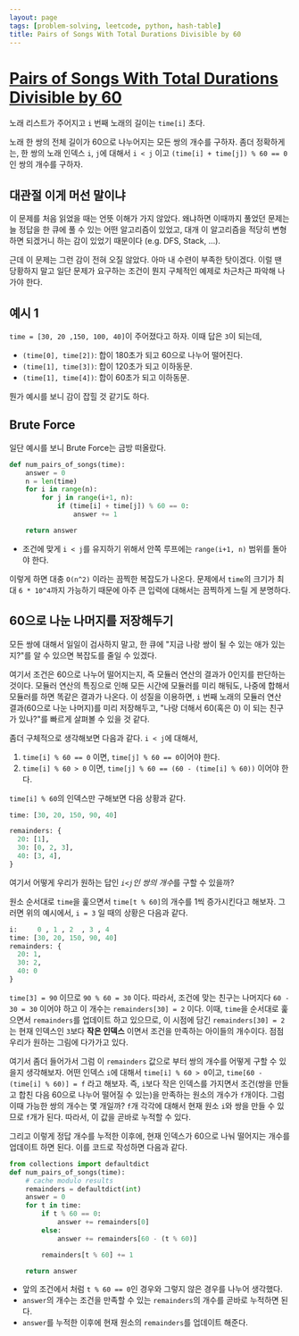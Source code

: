 ```yaml
---
layout: page
tags: [problem-solving, leetcode, python, hash-table]
title: Pairs of Songs With Total Durations Divisible by 60
---
```


# [Pairs of Songs With Total Durations Divisible by 60](https://leetcode.com/problems/pairs-of-songs-with-total-durations-divisible-by-60/)
 노래 리스트가 주어지고 `i` 번째 노래의 길이는 `time[i]` 초다.

 노래 한 쌍의 전체 길이가 60으로 나누어지는 모든 쌍의 개수를
 구하자. 좀더 정확하게는, 한 쌍의 노래 인덱스 `i`, `j`에 대해서 `i <
 j` 이고 `(time[i] + time[j]) % 60 == 0`인 쌍의 개수를 구하자.

## 대관절 이게 머선 말이냐
 이 문제를 처음 읽었을 때는 언뜻 이해가 가지 않았다. 왜냐하면 이때까지
 풀었던 문제는 늘 정답을 한 큐에 풀 수 있는 어떤 알고리즘이 있었고,
 대개 이 알고리즘을 적당히 변형하면 되겠거니 하는 감이 있었기 때문이다
 (e.g. DFS, Stack, ...).

 근데 이 문제는 그런 감이 전혀 오질 않았다. 아마 내 수련이 부족한
 탓이겠다. 이럴 땐 당황하지 말고 일단 문제가 요구하는 조건이 뭔지
 구체적인 예제로 차근차근 파악해 나가야 한다.

## 예시 1
 `time = [30, 20 ,150, 100, 40]`이 주어졌다고 하자. 이때 답은 `3`이
 되는데,
  - `(time[0], time[2])`: 합이 180초가 되고 60으로 나누어 떨어진다.
  - `(time[1], time[3])`: 합이 120초가 되고 이하동문.
  - `(time[1], time[4])`: 합이 60초가 되고 이하동문.

 뭔가 예시를 보니 감이 잡힐 것 같기도 하다.

## Brute Force
 일단 예시를 보니 Brute Force는 금방 떠올랐다.

```python
def num_pairs_of_songs(time):
    answer = 0
    n = len(time)
    for i in range(n):
        for j in range(i+1, n):
            if (time[i] + time[j]) % 60 == 0:
                answer += 1

    return answer
```
 - 조건에 맞게 `i < j`를 유지하기 위해서 안쪽 루프에는 `range(i+1, n)`
   범위를 돌아야 한다.

 이렇게 하면 대충 `O(n^2)` 이라는 끔찍한 복잡도가 나온다. 문제에서
 `time`의 크기가 최대 `6 * 10^4`까지 가능하기 때문에 아주 큰 입력에
 대해서는 끔찍하게 느릴 게 분명하다.

## 60으로 나눈 나머지를 저장해두기
 모든 쌍에 대해서 일일이 검사하지 말고, 한 큐에 "지금 나랑 쌍이 될 수
 있는 애가 있는지?"를 알 수 있으면 복잡도를 줄일 수 있겠다.

 여기서 조건은 60으로 나누어 떨어지는지, 즉 모듈러 연산의 결과가
 0인지를 판단하는 것이다. 모듈러 연산의 특징으로 인해 모든 시간에
 모듈러를 미리 해둬도, 나중에 합해서 모듈러를 하면 똑같은 결과가
 나온다. 이 성질을 이용하면, `i` 번째 노래의 모듈러 연산 결과(60으로
 나눈 나머지)를 미리 저장해두고, "나랑 더해서 60(혹은 0) 이 되는
 친구가 있나?"를 빠르게 살펴볼 수 있을 것 같다.

 좀더 구체적으로 생각해보면 다음과 같다. `i < j`에 대해서,
  1. `time[i] % 60 == 0` 이면, `time[j] % 60 == 0`이어야 한다.
  2. `time[i] % 60 > 0` 이면, `time[j] % 60 == (60 - (time[i] % 60))`
     이어야 한다.

 `time[i] % 60`의 인덱스만 구해보면 다음 상황과 같다.

```python
time: [30, 20, 150, 90, 40]

remainders: {
  20: [1],
  30: [0, 2, 3],
  40: [3, 4],
}
```

 여기서 어떻게 우리가 원하는 답인 *`i<j`인 쌍의 개수*를 구할 수
 있을까?

 원소 순서대로 `time`을 훑으면서 `time[t % 60]`의 개수를 1씩
 증가시킨다고 해보자. 그러면 위의 예시에서, `i = 3` 일 때의 상황은
 다음과 같다.

```python
i:     0 , 1 , 2  , 3 , 4
time: [30, 20, 150, 90, 40]
remainders: {
  20: 1,
  30: 2,
  40: 0
}
```

 `time[3] = 90` 이므로 `90 % 60 = 30` 이다. 따라서, 조건에 맞는 친구는
 나머지다 `60 - 30 = 30` 이어야 하고 이 개수는 `remainders[30] = 2`
 이다. 이때, `time`을 순서대로 훑으면서 `remainders`를 업데이트 하고
 있으므로, 이 시점에 담긴 `remainders[30] = 2`는 현재 인덱스인 `3`보다
 **작은 인덱스** 이면서 조건을 만족하는 아이들의 개수이다. 점점 우리가
 원하는 그림에 다가가고 있다.

 여기서 좀더 들어가서 그럼 이 `remainders` 값으로 부터 쌍의 개수를
 어떻게 구할 수 있을지 생각해보자. 어떤 인덱스 `i`에 대해서 `time[i] %
 60 > 0`이고, `time[60 - (time[i] % 60)] = f` 라고 해보자. 즉, `i`보다
 작은 인덱스를 가지면서 조건(쌍을 만들고 합친 다음 60으로 나누어
 떨어질 수 있는)을 만족하는 원소의 개수가 `f`개이다. 그럼 이때 가능한
 쌍의 개수는 몇 개일까? `f`개 각각에 대해서 현재 원소 `i`와 쌍을 만들
 수 있므로 `f`개가 된다. 따라서, 이 값을 곧바로 누적할 수 있다.

 그리고 이렇게 정답 개수를 누적한 이후에, 현재 인덱스가 60으로 나눠
 떨어지는 개수를 업데이트 하면 된다. 이를 코드로 작성하면 다음과 같다.

```python
from collections import defaultdict
def num_pairs_of_songs(time):
    # cache modulo results
    remainders = defaultdict(int)
    answer = 0
    for t in time:
        if t % 60 == 0:
            answer += remainders[0]
        else:
            answer += remainders[60 - (t % 60)]

        remainders[t % 60] += 1

    return answer
```

 - 앞의 조건에서 처럼 `t % 60 == 0`인 경우와 그렇지 않은 경우를 나누어
   생각했다.
 - `answer`의 개수는 조건을 만족할 수 있는 `remainders`의 개수를
   곧바로 누적하면 된다.
 - `answer`를 누적한 이후에 현재 원소의 `remainders`를 업데이트
   해준다.
